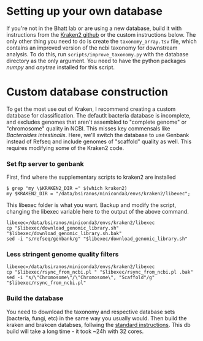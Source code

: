 # Setting up your own database 
If you're not in the Bhatt lab or are using a new database, build it with instructions from the [Kraken2 github](https://github.com/DerrickWood/kraken2/) or the custom instructions below. The only other thing you need to do is create the `taxonomy_array.tsv` file, which contains an improved version of the ncbi taxonomy for downstream analysis. To do this, run `scripts/improve_taxonomy.py` with the database directory as the only argument. You need to have the python packages _numpy_ and _anytree_ installed for this script. 

# Custom database construction
To get the most use out of Kraken, I recommend creating a custom database for classification. The defautlt bacteria database is incomplete, and excludes genomes that aren't assembled to "complete genome" or "chromosome" quality in NCBI. This misses key commensals like _Bacteroides intestinalis_. Here, we'll switch the database to use Genbank instead of Refseq and include genomes of "scaffold" quality as well. This requires modifying some of the Kraken2 code. 

### Set ftp server to genbank
First, find where the supplementary scripts to kraken2 are installed
```
$ grep "my \$KRAKEN2_DIR =" $(which kraken2)
my $KRAKEN2_DIR = "/data/bsiranos/miniconda3/envs/kraken2/libexec";
```
This libexec folder is what you want. Backup and modify the script, changing the libexec variable here to the output of the above command.
```
libexec=/data/bsiranos/miniconda3/envs/kraken2/libexec
cp "$libexec/download_genomic_library.sh" "$libexec/download_genomic_library.sh.bak" 
sed -i "s/refseq/genbank/g" "$libexec/download_genomic_library.sh"
```

### Less stringent genome quality filters
```
libexec=/data/bsiranos/miniconda3/envs/kraken2/libexec
cp "$libexec/rsync_from_ncbi.pl " "$libexec/rsync_from_ncbi.pl .bak" 
sed -i "s/\"Chromosome\"/\"Chromosome\", "Scaffold"/g" "$libexec/rsync_from_ncbi.pl"
```

### Build the database
You need to download the taxonomy and respective database sets (bacteria, fungi, etc) in the same way you usually would. Then build the kraken and brakcen databses, follwing the [standard instructions](https://github.com/DerrickWood/kraken2/blob/master/docs/MANUAL.markdown#custom-databases). This db build will take a long time - it took ~24h with 32 cores. 